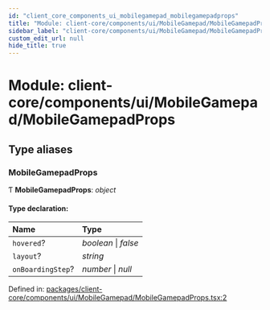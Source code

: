```yaml
---
id: "client_core_components_ui_mobilegamepad_mobilegamepadprops"
title: "Module: client-core/components/ui/MobileGamepad/MobileGamepadProps"
sidebar_label: "client-core/components/ui/MobileGamepad/MobileGamepadProps"
custom_edit_url: null
hide_title: true
---
```


# Module: client-core/components/ui/MobileGamepad/MobileGamepadProps

## Type aliases

### MobileGamepadProps

Ƭ **MobileGamepadProps**: *object*

#### Type declaration:

Name | Type |
:------ | :------ |
`hovered`? | *boolean* \| *false* |
`layout`? | *string* |
`onBoardingStep`? | *number* \| *null* |

Defined in: [packages/client-core/components/ui/MobileGamepad/MobileGamepadProps.tsx:2](https://github.com/xr3ngine/xr3ngine/blob/5c3dcaef1/packages/client-core/components/ui/MobileGamepad/MobileGamepadProps.tsx#L2)
